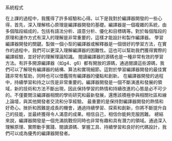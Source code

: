 系統程式

在上課的過程中，我獲得了許多經驗和心得。以下是我對於編譯器開發的一些心得，首先，深入理解核心原理是編譯器開發的基礎。編譯器是一個複雜的系統，由多個階段組成的，包括有語法分析、語意分析、優化和目標碼等。對於每個階段的原理和運作方式有深入的理解是非常重要的，這樣才能設計和製作編譯器。
學習編譯器開發的關鍵。製做一個小型的編譯器或解釋器是一個很好的學習方法，在實作的過程中，我們可以更深入理解編譯器的困難性。這也可以幫助我們獲得實際的編譯經驗，並好好的理解理論知識。
閱讀編譯器的源碼也是一種非常有效的學習方法。有許多開源編譯器（如g4、g6）都有開放的源碼，通過閱讀這些源碼，我們可以了解現有編譯器的結構、算法和實現細節。這對於學習編譯器開發的最佳實踐非常有幫助，同時也可以借鑑現有編譯器的優點和創新。
在編譯器開發的過程中，持續學習和持之以恆是非常重要的。編譯器開發是一個不斷演進和發展的領域，新的技術和方法不斷出現，因此保持學習的熱情和持續改進的心態是必不可少的。不僅要關注編譯器相關的學術研究和最新發展，還應該積極參與相關社區和線上論壇，與其他開發者交流和分享經驗。
最重要的是保持對編譯器開發的熱情和好奇心。挫折和困難是成長的機會，通過持續學習、探索和創新，你將不斷提升自己的技能，並最終獲得令人滿意的成果。相信自己，相信你能夠克服困難。
總結來說，編譯器開發是一個充滿挑戰但同時也非常有趣和具有潛力的領域。通過深入理解原理、實際動手實踐、閱讀源碼、掌握工具、持續學習和良好的代碼設計，我們可以成為優秀的編譯器開發者。
